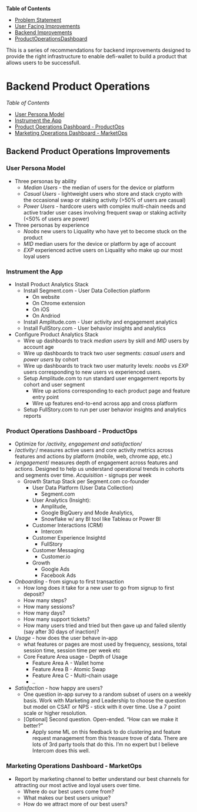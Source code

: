 **Table of Contents**
* [Problem Statement](https://github.com/alokm/defi-wallet#problem-statement)
* [User Facing Improvements](https://github.com/alokm/defi-wallet/blob/main/user-facing.md#user-facing-product-improvements)
* [Backend Improvements](https://github.com/alokm/defi-wallet/blob/main/Backend.md#backend-product-operations)
* [ProductOperationsDashboard](https://github.com/alokm/defi-wallet/blob/main/ProductOpsDash.md#productopsdash)

This is a series of recommendations for backend improvements designed to provide the right infrastructure to enable defi-wallet to build a product that allows users to be successfull.

# Backend Product Operations 
*Table of Contents*
- [User Persona Model](https://github.com/alokm/defi-wallet/blob/main/Backend.md#user-persona-model)
- [Instrument the App](https://github.com/alokm/defi-wallet/blob/main/Backend.md#instrument-the-app)
- [Product Operations Dashboard - ProductOps](https://github.com/alokm/defi-wallet/blob/main/Backend.md#product-operations-dashboard---productops) 
- [Marketing Operations Dashboard - MarketOps]()
			

## Backend Product Operations Improvements

### User Persona Model
- Three personas by ability
	- *Median Users* - the median of users for the device or platform
	- *Casual Users* - lightweight users who store and stack crypto with the occasional swap or staking activity (>50% of users are casual)
	- *Power Users* - hardcore users with complex multi-chain needs and active trader user cases involving frequent swap or staking activity (<50% of users are power)
- Three personas by experience
	- *Noobs* new users to Liquality who have yet to become stuck on the product
	- *MID* median users for the device or platform by age of account
	- *EXP* experienced active users on Liquality who make up our most loyal users

### Instrument the App
- Install Product Analytics Stack
	- Install Segment.com - User Data Collection platform
		- On website
		- On Chrome extension
		- On iOS 
		- On Andriod
	- Install Amplitude.com - User activity and engagement analytics
	- Install FullStory.com - User behavior insights and analytics
- Configure Product Analytics Stack
	- Wire up dashboards to track *median users* by skill and *MID* users by account age
	- Wire up dashboards to track two user segments: *casual users* and *power users* by cohort
	- Wire up dashboards to track two user maturity levels: *noobs* vs *EXP* users corresponding to new users vs experienced users.
	- Setup Amplitude.com to run standard user engagement reports by cohort and user segment
		- Wire up actions corresponding to each product page and feature entry point
		- Wire up features end-to-end across app and cross platform
	- Setup FullStory.com to run per user behavior insights and analytics reports 

### Product Operations Dashboard - ProductOps 
- Optimize for */activity, engagement and satisfaction/*
- /*activity:*/ measures active users and core activity metrics across features and actions by platform (mobile, web, chrome app, etc.)
- /*engagement*/  measures depth of engagement across features and actions. Designed to help us understand operational trends in cohorts and segments over time. 
*Acquisition* - signups per week
	- Growth Startup Stack per Segment.com co-founder
		- User Data Platform (User Data Collection) 
			- Segment.com
		- User Analytics (Insight): 
			- Amplitude, 
			- Google BigQuery and Mode Analytics, 
			- Snowflake w/ any BI tool like Tableau or Power BI
		- Customer Interactions (CRM)
			- Intercom 
		- Customer Experience Insightd
			- FullStory
		- Customer Messaging
			- Customer.io
		- Growth
			- Google Ads
			- Facebook Ads
- *Onboarding* - from signup to first transaction
	- How long does it take for a new user to go from signup to first deposit? 
	- How many steps?
	- How many sessions?
	- How many days?
	- How many support tickets?
	- How many users tried and tried but then gave up and failed silently (say after 30 days of inaction)?
- *Usage* - how does the user behave in-app
	- what features or pages are most used by frequency, sessions, total session time, session time per week etc
	- Core Feature Area usage - Depth of Usage
		- Feature Area A - Wallet home
		- Feature Area B - Atomic Swap
		- Feature Area C - Multi-chain usage
		- ..
- *Satisfaction* - how happy are users?
	- One question in-app survey to a random subset of users on a weekly basis. Work with Marketing and Leadership to choose the question but model on CSAT or NPS - stick with it over time. Use a 7 point scale or higher resolution.
	- [Optional] Second question. Open-ended. “How can we make it better?” 
		- Apply some ML on this feedback to do clustering and feature request management from this treasure trove of data. There are lots of 3rd party tools that do this. I’m no expert but I believe Intercom does this well.
	
### Marketing Operations Dashboard - MarketOps 
- Report by marketing channel to better understand our best channels for attracting our most active and loyal users over time.
	- Where do our best users come from?
	- What makes our best users unique?
	- How do we attract more of our best users?
